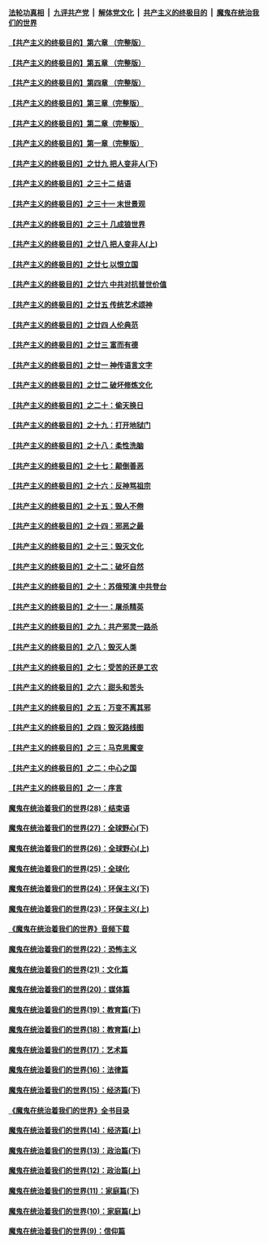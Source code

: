 ####  [法轮功真相](../../../../basic/blob/master/README.md?t=12021552) &nbsp;|&nbsp; [九评共产党](../../../../9ping.md/blob/master/README.md?t=12021552) &nbsp;|&nbsp; [解体党文化](../../../../jtdwh.md/blob/master/README.md?t=12021552)  &nbsp;|&nbsp; [共产主义的终极目的](../../../../gczydzjmd.md/blob/master/README.md?t=12021552) &nbsp;|&nbsp; [魔鬼在统治我们的世界](../../../../mgztzwmdsj.md/blob/master/README.md?t=12021552) 

#### [【共产主义的终极目的】第六章 （完整版）](../pages/nsc422/n11428913.md?t=12021552) 

#### [【共产主义的终极目的】第五章 （完整版）](../pages/nsc422/n11428912.md?t=12021552) 

#### [【共产主义的终极目的】第四章 （完整版）](../pages/nsc422/n11428907.md?t=12021552) 

#### [【共产主义的终极目的】第三章（完整版）](../pages/nsc422/n11428848.md?t=12021552) 

#### [【共产主义的终极目的】第二章（完整版）](../pages/nsc422/n11428831.md?t=12021552) 

#### [【共产主义的终极目的】第一章（完整版）](../pages/nsc422/n11417651.md?t=12021552) 

#### [【共产主义的终极目的】之廿九 把人变非人(下)](../pages/nsc422/n11344140.md?t=12021552) 

#### [【共产主义的终极目的】之三十二 结语](../pages/nsc422/n11360535.md?t=12021552) 

#### [【共产主义的终极目的】之三十一 末世景观](../pages/nsc422/n11351129.md?t=12021552) 

#### [【共产主义的终极目的】之三十 几成狼世界](../pages/nsc422/n11348280.md?t=12021552) 

#### [【共产主义的终极目的】之廿八 把人变非人(上)](../pages/nsc422/n11340492.md?t=12021552) 

#### [【共产主义的终极目的】之廿七 以恨立国](../pages/nsc422/n11336944.md?t=12021552) 

#### [【共产主义的终极目的】之廿六 中共对抗普世价值](../pages/nsc422/n11324785.md?t=12021552) 

#### [【共产主义的终极目的】之廿五 传统艺术颂神](../pages/nsc422/n11296396.md?t=12021552) 

#### [【共产主义的终极目的】之廿四 人伦典范](../pages/nsc422/n11296397.md?t=12021552) 

#### [【共产主义的终极目的】之廿三 富而有德](../pages/nsc422/n11283598.md?t=12021552) 

#### [【共产主义的终极目的】之廿一 神传语言文字](../pages/nsc422/n11263265.md?t=12021552) 

#### [【共产主义的终极目的】之廿二 破坏修炼文化](../pages/nsc422/n11245728.md?t=12021552) 

#### [【共产主义的终极目的】之二十：偷天换日](../pages/nsc422/n11238846.md?t=12021552) 

#### [【共产主义的终极目的】之十九：打开地狱门](../pages/nsc422/n11206376.md?t=12021552) 

#### [【共产主义的终极目的】之十八：柔性洗脑](../pages/nsc422/n11199994.md?t=12021552) 

#### [【共产主义的终极目的】之十七：颠倒善恶](../pages/nsc422/n11179782.md?t=12021552) 

#### [【共产主义的终极目的】之十六：反神骂祖宗](../pages/nsc422/n11166798.md?t=12021552) 

#### [【共产主义的终极目的】之十五：毁人不倦](../pages/nsc422/n11166792.md?t=12021552) 

#### [【共产主义的终极目的】之十四：邪恶之最](../pages/nsc422/n11150249.md?t=12021552) 

#### [【共产主义的终极目的】之十三：毁灭文化](../pages/nsc422/n11135227.md?t=12021552) 

#### [【共产主义的终极目的】之十二：破坏自然](../pages/nsc422/n11135214.md?t=12021552) 

#### [【共产主义的终极目的】之十：苏俄预演 中共登台](../pages/nsc422/n11118424.md?t=12021552) 

#### [【共产主义的终极目的】之十一：屠杀精英](../pages/nsc422/n11118442.md?t=12021552) 

#### [【共产主义的终极目的】之九：共产邪灵一路杀](../pages/nsc422/n11114139.md?t=12021552) 

#### [【共产主义的终极目的】之八：毁灭人类](../pages/nsc422/n11108503.md?t=12021552) 

#### [【共产主义的终极目的】之七：受苦的还是工农](../pages/nsc422/n11101809.md?t=12021552) 

#### [【共产主义的终极目的】之六：甜头和苦头](../pages/nsc422/n11096971.md?t=12021552) 

#### [【共产主义的终极目的】之五：万变不离其邪](../pages/nsc422/n11091285.md?t=12021552) 

#### [【共产主义的终极目的】之四：毁灭路线图](../pages/nsc422/n11086284.md?t=12021552) 

#### [【共产主义的终极目的】之三：马克思魔变](../pages/nsc422/n11061941.md?t=12021552) 

#### [【共产主义的终极目的】之二：中心之国](../pages/nsc422/n11047728.md?t=12021552) 

#### [【共产主义的终极目的】之一：序言](../pages/nsc422/n11086077.md?t=12021552) 

#### [魔鬼在统治着我们的世界(28)：结束语](../pages/nsc422/n10936246.md?t=12021552) 

#### [魔鬼在统治着我们的世界(27)：全球野心(下)](../pages/nsc422/n10928319.md?t=12021552) 

#### [魔鬼在统治着我们的世界(26)：全球野心(上)](../pages/nsc422/n10900318.md?t=12021552) 

#### [魔鬼在统治着我们的世界(25)：全球化](../pages/nsc422/n10788205.md?t=12021552) 

#### [魔鬼在统治着我们的世界(24)：环保主义(下)](../pages/nsc422/n10695307.md?t=12021552) 

#### [魔鬼在统治着我们的世界(23)：环保主义(上)](../pages/nsc422/n10688613.md?t=12021552) 

#### [《魔鬼在统治着我们的世界》音频下载](../pages/nsc422/n10635553.md?t=12021552) 

#### [魔鬼在统治着我们的世界(22)：恐怖主义](../pages/nsc422/n10614727.md?t=12021552) 

#### [魔鬼在统治着我们的世界(21)：文化篇](../pages/nsc422/n10597706.md?t=12021552) 

#### [魔鬼在统治着我们的世界(20)：媒体篇](../pages/nsc422/n10586579.md?t=12021552) 

#### [魔鬼在统治着我们的世界(19)：教育篇(下)](../pages/nsc422/n10564808.md?t=12021552) 

#### [魔鬼在统治着我们的世界(18)：教育篇(上)](../pages/nsc422/n10526970.md?t=12021552) 

#### [魔鬼在统治着我们的世界(17)：艺术篇](../pages/nsc422/n10499093.md?t=12021552) 

#### [魔鬼在统治着我们的世界(16)：法律篇](../pages/nsc422/n10485969.md?t=12021552) 

#### [魔鬼在统治着我们的世界(15)：经济篇(下)](../pages/nsc422/n10469975.md?t=12021552) 

#### [《魔鬼在统治着我们的世界》全书目录](../pages/nsc422/n10464261.md?t=12021552) 

#### [魔鬼在统治着我们的世界(14)：经济篇(上)](../pages/nsc422/n10457370.md?t=12021552) 

#### [魔鬼在统治着我们的世界(13)：政治篇(下)](../pages/nsc422/n10448270.md?t=12021552) 

#### [魔鬼在统治着我们的世界(12)：政治篇(上)](../pages/nsc422/n10444576.md?t=12021552) 

#### [魔鬼在统治着我们的世界(11)：家庭篇(下)](../pages/nsc422/n10440961.md?t=12021552) 

#### [魔鬼在统治着我们的世界(10)：家庭篇(上)](../pages/nsc422/n10435448.md?t=12021552) 

#### [魔鬼在统治着我们的世界(9)：信仰篇](../pages/nsc422/n10432159.md?t=12021552) 

